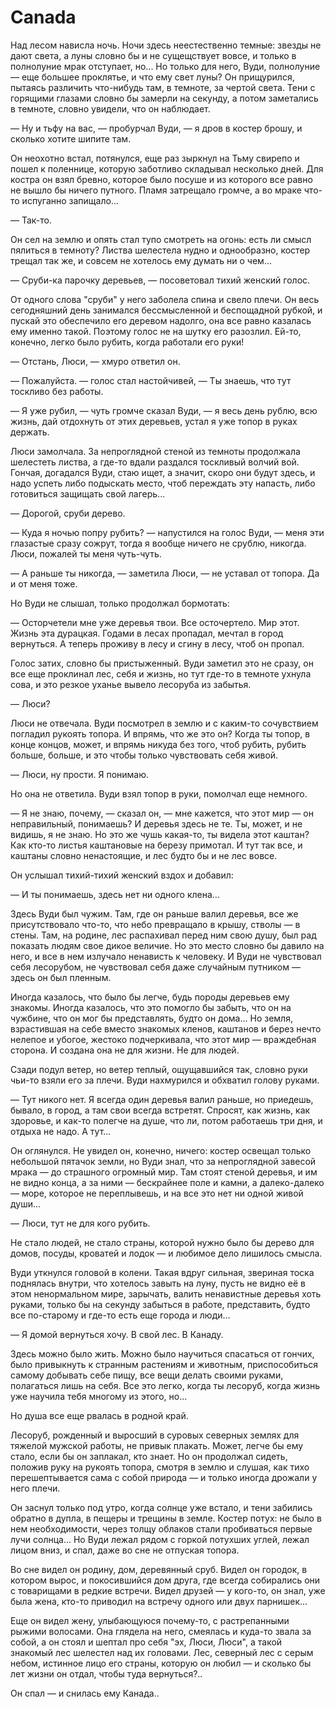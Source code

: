 # Canada
Над лесом нависла ночь. Ночи здесь неестественно темные: звезды не дают света, а луны словно бы и не сущещствует вовсе, и только в полнолуние мрак отступает, но... Но только для него, Вуди, полнолуние — еще большее проклятье, и что ему свет луны? Он прищурился, пытаясь различить что-нибудь там, в темноте, за чертой света. Тени с горящими глазами словно бы замерли на секунду, а потом заметались в темноте, словно увидели, что он наблюдает.

— Ну и тьфу на вас, — пробурчал Вуди, — я дров в костер брошу, и сколько хотите шипите там.

Он неохотно встал, потянулся, еще раз зыркнул на Тьму свирепо и пошел к поленнице, которую заботливо складывал несколько дней. Для костра он взял бревно, которое было посуше и из которого все равно не вышло бы ничего путного. Пламя затрещало громче, а во мраке что-то испуганно запищало...

— Так-то.

Он сел на землю и опять стал тупо смотреть на огонь: есть ли смысл пялиться в темноту? Листва шелестела нудно и однообразно, костер трещал так же, и совсем не хотелось ему думать ни о чем...

— Сруби-ка парочку деревьев, — посоветовал тихий женский голос.

От одного слова "сруби" у него заболела спина и свело плечи. Он весь сегодняшний день занимался бессмысленной и беспощадной рубкой, и пускай это обеспечило его деревом надолго, она все равно казалась ему именно такой. Поэтому голос не на шутку его разозлил. Ей-то, конечно, легко было рубить, когда работали его руки!

— Отстань, Люси, — хмуро ответил он.

— Пожалуйста. — голос стал настойчивей, — Ты знаешь, что тут тоскливо без работы.

— Я уже рубил, — чуть громче сказал Вуди, — я весь день рублю, всю жизнь, дай отдохнуть от этих деревьев, устал я уже топор в руках держать.

Люси замолчала. За непроглядной стеной из темноты продолжала шелестеть листва, а где-то вдали раздался тоскливый волчий вой. Гончая, догадался Вуди, стаю ищет, а значит, скоро они будут здесь, и надо успеть либо подыскать место, чтоб переждать эту напасть, либо готовиться защищать свой лагерь...

— Дорогой, сруби дерево.

— Куда я ночью попру рубить? — напустился на голос Вуди, — меня эти глазастые сразу сожрут, тогда я вообще ничего не срублю, никогда. Люси, пожалей ты меня чуть-чуть.

— А раньше ты никогда, — заметила Люси, — не уставал от топора. Да и от меня тоже.

Но Вуди не слышал, только продолжал бормотать:

— Осторчетели мне уже деревья твои. Все осточертело. Мир этот. Жизнь эта дурацкая. Годами в лесах пропадал, мечтал в город вернуться. А теперь проживу в лесу и сгину в лесу, чтоб он пропал.

Голос затих, словно бы пристыженный. Вуди заметил это не сразу, он все еще проклинал лес, себя и жизнь, но тут где-то в темноте ухнула сова, и это резкое уханье вывело лесоруба из забытья.

— Люси?

Люси не отвечала. Вуди посмотрел в землю и с каким-то сочувствием погладил рукоять топора. И впрямь, что же это он? Когда ты топор, в конце концов, может, и впрямь никуда без того, чтоб рубить, рубить больше, больше, и это чтобы только чувствовать себя живой.

— Люси, ну прости. Я понимаю. 

Но она не ответила. Вуди взял топор в руки, помолчал еще немного. 

— Я не знаю, почему, — сказал он, — мне кажется, что этот мир — он неправильный, понимаешь? И деревья здесь не те. Ты, может, и не видишь, я не знаю. Но это же чушь какая-то, ты видела этот каштан? Как кто-то листья каштановые на березу примотал. И тут так все, и каштаны словно ненастоящие, и лес будто бы и не лес вовсе.

Он услышал тихий-тихий женский вздох и добавил:

— И ты понимаешь, здесь нет ни одного клена...

Здесь Вуди был чужим. Там, где он раньше валил деревья, все же присутствовало что-то, что небо превращало в крышу, стволы — в стены. Там, на родине, лес распахивал перед ним свою душу, был рад показать людям свое дикое величие. Но это место словно бы давило на него, и все в нем излучало ненависть к человеку. И Вуди не чувствовал себя лесорубом, не чувствовал себя даже случайным путником — здесь он был пленным.

Иногда казалось, что было бы легче, будь породы деревьев ему знакомы. Иногда казалось, что это помогло бы забыть, что он на чужбине, что он мог бы представлять, будто он дома... Но земля, взрастившая на себе вместо знакомых кленов, каштанов и берез нечто нелепое и убогое, жестоко подчеркивала, что этот мир — враждебная сторона. И создана она не для жизни. Не для людей. 

Сзади подул ветер, но ветер теплый, ощущавшийся так, словно руки чьи-то взяли его за плечи. Вуди нахмурился и обхватил голову руками.

— Тут никого нет. Я всегда один деревья валил раньше, но приедешь, бывало, в город, а там свои всегда встретят. Спросят, как жизнь, как здоровье, и как-то полегче на душе, что ли, потом работаешь три дня, и отдыха не надо. А тут...

Он оглянулся. Не увидел он, конечно, ничего: костер освещал только небольшой пятачок земли, но Вуди знал, что за непроглядной завесой мрака — до страшного огромный мир. Там стоят стеной деревья, и им не видно конца, а за ними — бескрайнее поле и камни, а далеко-далеко — море, которое не переплывешь, и на все это нет ни одной живой души...

— Люси, тут не для кого рубить.

Не стало людей, не стало страны, которой нужно было бы дерево для домов, посуды, кроватей и лодок — и любимое дело лишилось смысла.

Вуди уткнулся головой в колени. Такая вдруг сильная, звериная тоска поднялась внутри, что хотелось завыть на луну, пусть не видно её в этом ненормальном мире, зарычать, валить ненавистные деревья хоть руками, только бы на секунду забыться в работе, представить, будто все по-старому и где-то есть еще города и люди...

— Я домой вернуться хочу. В свой лес. В Канаду.

Здесь можно было жить. Можно было научиться спасаться от гончих, было привыкнуть к странным растениям и животным, приспособиться самому добывать себе пищу, все вещи делать своими руками, полагаться лишь на себя. Все это легко, когда ты лесоруб, когда жизнь уже научила тебя многому из этого, но... 

Но душа все еще рвалась в родной край.

Лесоруб, рожденный и выросший в суровых северных землях для тяжелой мужской работы, не привык плакать. Может, легче бы ему стало, если бы он заплакал, кто знает. Но он продолжал сидеть, положив руку на рукоять топора, смотря в землю и слушая, как тихо перешептывается сама с собой природа — и только иногда дрожали у него плечи.

Он заснул только под утро, когда солнце уже встало, и тени забились обратно в дупла, в пещеры и трещины в земле. Костер потух: не было в нем необходимости, через толщу облаков стали пробиваться первые лучи солнца... Но Вуди лежал рядом с горкой потухших углей, лежал лицом вниз, и спал, даже во сне не отпуская топора.

Во сне видел он родину, дом, деревянный сруб. Видел он городок, в котором вырос, и покосившийся дом друга, где всегда собирались они с товарищами в редкие встречи. Видел друзей — у кого-то, он знал, уже была жена, кто-то приводил на встречу одного или двух парнишек...

Еще он видел жену, улыбающуюся почему-то, с растрепанными рыжими волосами. Она глядела на него, смеялась и куда-то звала за собой, а он стоял и шептал про себя "эх, Люси, Люси", а такой знакомый лес шелестел над их головами. Лес, северный лес с серым небом, истинное лицо его страны, которую он любил — и сколько бы лет жизни он отдал, чтобы туда вернуться?..

Он спал — и снилась ему Канада..
